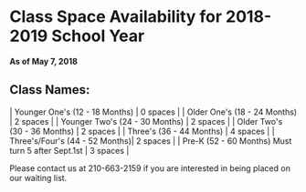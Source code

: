 # Class Space Availability for 2018-2019 School Year

**As of May 7, 2018**

## Class Names:
| Younger One's (12 - 18 Months) | 0 spaces |
| Older One's (18 - 24 Months)   | 2 spaces |
| Younger Two's (24 - 30 Months) | 2 spaces |
| Older Two's (30 - 36 Months)   | 2 spaces |
| Three's (36 - 44 Months)       | 4 spaces |
| Three's/Four's (44 - 52 Months)| 2 spaces |
| Pre-K (52 - 60 Months) Must turn 5 after Sept.1st | 3 spaces |

Please contact us at 210-663-2159 if you are interested in being placed on our waiting list.
